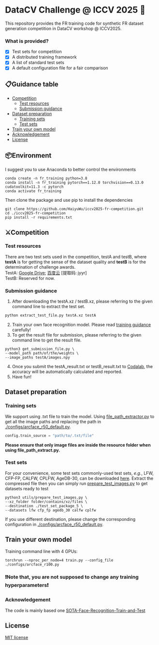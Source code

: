 
# DataCV Challenge @ ICCV 2025 📢

This repository provides the FR training code for synthetic FR dataset generation competition in DataCV workshop @ ICCV2025.

### What is provided?
- [x] Test sets for competition
- [x] A distributed training framework 
- [x] A list of standard test sets
- [x] A default configuration file for a fair comparison

## 📋Guidance table
<!--ts-->
- [Competition](#competition)
  * [Test resources](#test-resources)
  * [Submission guidance](#submission-guidance)
- [Dataset preparation](#dataset-preparation)
  * [Training sets](#training-sets)
  * [Test sets](#test-sets)
- [Train your own model](#train-your-own-model)
- [Acknowledgement](#acknowledgement)
- [License](#license)
  <!--te-->

## 📦Environment
I suggest you to use Anaconda to better control the environments
```
conda create -n fr_training python=3.8
conda install -n fr_training pytorch==1.12.0 torchvision==0.13.0 cudatoolkit=11.3 -c pytorch
conda activate fr_training
```
Then clone the package and use pip to install the dependencies
```
git clone https://github.com/HaiyuWu/iccv2025-fr-competition.git
cd ./iccv2025-fr-competition
pip install -r requirements.txt
```
## ⚔Competition
### Test resources
There are two test sets used in the competition, testA and testB, where **testA** is for getting the sense of the dataset quality and **testB** is for the determination of challenge awards.\
TestA: [Google Drive](https://drive.google.com/file/d/1lnTrlXOOyKA-RcgKxGc-jpugTY6Dsh9y/view?usp=drive_link); [百度云](https://pan.baidu.com/s/1_1Ct3N-igm92e7832iBjsw) [提取码: jyyr]\
TestB: Reserved for now.

### Submission guidance
1. After downloading the testA.xz / testB.xz, please referring to the given command line to extract the test set.
```bash
python extract_test_file.py testA.xz testA
```
2. Train your own face recognition model. Please read [training guidance](#train-your-own-model) carefully!
3. To get the result file for submission, please referring to the given command line to get the result file.
```
python3 get_submission_file.py \
--model_path path/of/the/weights \
--image_paths testA/images.npy
```
4. Once you submit the testA_result.txt or testB_result.txt to [Codalab](), the accuracy will be automatically calculated and reported.
5. Have fun!
## Dataset preparation
### Training sets
We support using .txt file to train the model. Using [file_path_extractor.py](./file_path_extractor.py) to get all the image paths and replacing the path in [./configs/arcface_r50_default.py](./configs/arcface_r50_default.py).
```python
config.train_source = "path/to/.txt/file"
```
**Please ensure that only image files are inside the resource folder when using file_path_extract.py.**
### Test sets
For your convenience, some test sets commonly-used test sets, *e.g.*, LFW, CFP-FP, CALFW, CPLFW, AgeDB-30, can be downloaded [here](https://drive.google.com/file/d/1l7XmqzIZKdKVqu0cOS2EI0bL_9_-wIrc/view?usp=drive_link).
Extract the compressed file then you can simply run [prepare_test_images.py](https://github.com/HaiyuWu/SOTA-FR-train-and-test/blob/main/utils/prepare_test_images.py) to get datasets ready to test
```
python3 utils/prepare_test_images.py \
--xz_folder folder/contains/xz/files \
--destination ./test_set_package_5 \
--datasets lfw cfp_fp agedb_30 calfw cplfw
```
If you use different destination, please change the corresponding configuration in [./configs/arcface_r50_default.py](./configs/arcface_r50_default.py).
## Train your own model
Training command line with 4 GPUs:
```
torchrun --nproc_per_node=4 train.py --config_file ./configs/arcface_r100.py
```
### ❗Note that, you are not supposed to change any training hyperparameters❗

### Acknowledgement
The code is mainly based one [SOTA-Face-Recognition-Train-and-Test](https://github.com/HaiyuWu/SOTA-Face-Recognition-Train-and-Test)


## License
[MIT license](./license.md)

